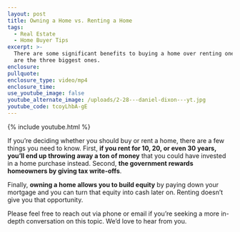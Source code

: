 ```yaml
---
layout: post
title: Owning a Home vs. Renting a Home
tags:
  - Real Estate
  - Home Buyer Tips
excerpt: >-
  There are some significant benefits to buying a home over renting one. Here
  are the three biggest ones.
enclosure:
pullquote:
enclosure_type: video/mp4
enclosure_time:
use_youtube_image: false
youtube_alternate_image: /uploads/2-28---daniel-dixon---yt.jpg
youtube_code: tcoyLhbA-gE
---
```


{% include youtube.html %}

If you’re deciding whether you should buy or rent a home, there are a few things you need to know. First, **if you rent for 10, 20, or even 30 years, you’ll end up throwing away a ton of money** that you could have invested in a home purchase instead. Second, **the government rewards homeowners by giving tax write-offs**.

Finally, **owning a home allows you to build equity** by paying down your mortgage and you can turn that equity into cash later on. Renting doesn’t give you that opportunity.

Please feel free to reach out via phone or email if you’re seeking a more in-depth conversation on this topic. We’d love to hear from you.